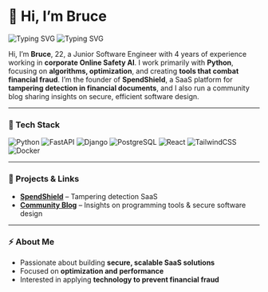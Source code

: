 # 👋 Hi, I’m Bruce

![Typing SVG](https://readme-typing-svg.herokuapp.com?font=Fira+Code&size=22&duration=4000&pause=1000&color=FFFFFF&width=400&lines=Junior+Software+Engineer.&repeat=false)
![Typing SVG](https://readme-typing-svg.herokuapp.com?font=Fira+Code&size=16&duration=4000&pause=500&color=FFFFFF&width=800&lines=Algorithms+•+Optimization+•+Combating+Corporate+Financial+Fraud.;.&repeat=true)



Hi, I’m **Bruce**, 22, a Junior Software Engineer with 4 years of experience working in **corporate Online Safety AI**. I work primarily with **Python**, focusing on **algorithms, optimization**, and creating **tools that combat financial fraud**. I’m the founder of **SpendShield**, a SaaS platform for **tampering detection in financial documents**, and I also run a community blog sharing insights on secure, efficient software design.  

---

### 🔧 Tech Stack
![Python](https://img.shields.io/badge/Python-3776AB?style=for-the-badge&logo=python&logoColor=white) 
![FastAPI](https://img.shields.io/badge/FastAPI-005571?style=for-the-badge&logo=fastapi) 
![Django](https://img.shields.io/badge/Django-092E20?style=for-the-badge&logo=django&logoColor=white) 
![PostgreSQL](https://img.shields.io/badge/PostgreSQL-336791?style=for-the-badge&logo=postgresql&logoColor=white) 
![React](https://img.shields.io/badge/React-20232A?style=for-the-badge&logo=react&logoColor=61DAFB) 
![TailwindCSS](https://img.shields.io/badge/TailwindCSS-38B2AC?style=for-the-badge&logo=tailwind-css&logoColor=white) 
![Docker](https://img.shields.io/badge/Docker-2496ED?style=for-the-badge&logo=docker&logoColor=white)  

---

### 📌 Projects & Links
- **[SpendShield](link-to-spendshield)** – Tampering detection SaaS  
- **[Community Blog](link-to-blog)** – Insights on programming tools & secure software design  

---

### ⚡ About Me
- Passionate about building **secure, scalable SaaS solutions**  
- Focused on **optimization and performance**  
- Interested in applying **technology to prevent financial fraud**
